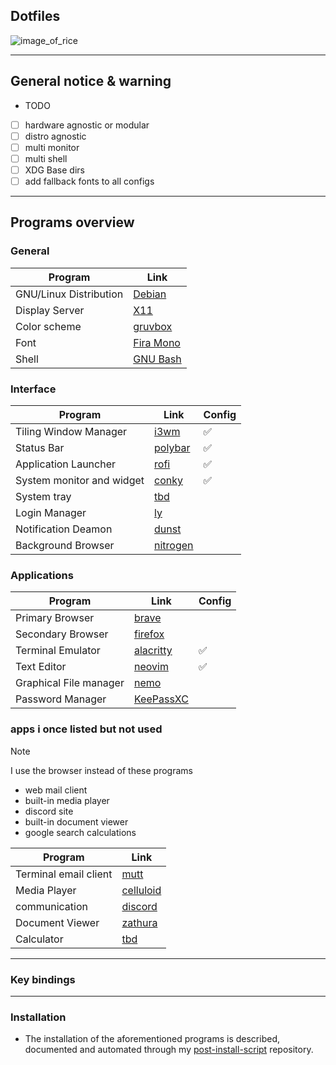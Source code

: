 ## Dotfiles

![image_of_rice](/home/aggelos/Pictutes/other_images/desktop_image.png)

---

## General notice & warning

* TODO
- [ ] hardware agnostic or modular
- [ ] distro agnostic
- [ ] multi monitor
- [ ] multi shell
- [ ] XDG Base dirs
- [ ] add fallback fonts to all configs

---

## Programs overview

### General

| Program                | Link                                                  |
| ---------------------- | ----------------------------------------------------- |
| GNU/Linux Distribution | [Debian](https://www.debian.org/)                     | 
| Display Server         | [X11](https://www.x.org/wiki/)                        | 
| Color scheme           | [gruvbox](https://github.com/morhetz/gruvbox)         | 
| Font                   | [Fira Mono](https://www.nerdfonts.com/font-downloads) | 
| Shell                  | [GNU Bash](https://www.gnu.org/software/bash/)        | 

### Interface

| Program                   | Link                                                             | Config             |
| ------------------------- | ---------------------------------------------------------------- | ------------------ |
| Tiling Window Manager     | [i3wm](https://i3wm.org/)                                        | :white_check_mark: |
| Status Bar                | [polybar](https://github.com/polybar/polybar?tab=readme-ov-file) | :white_check_mark: |
| Application Launcher      | [rofi](https://github.com/davatorium/rofi)                       | :white_check_mark: |
| System monitor and widget | [conky](https://github.com/brndnmtthws/conky?tab=readme-ov-file) | :white_check_mark: |
| System tray               | [tbd]()                                                          |                    |
| Login Manager             | [ly](https://github.com/fairyglade/ly)                           |                    |
| Notification Deamon       | [dunst](https://github.com/dunst-project/dunst)                  |                    |
| Background Browser        | [nitrogen](https://github.com/l3ib/nitrogen/)                    |                    |

### Applications

| Program                | Link                                               | Config             |
| ---------------------- | -------------------------------------------------- | ------------------ |
| Primary Browser        | [brave](https://brave.com/)                        |                    |
| Secondary Browser      | [firefox](https://www.mozilla.org/en-US/)          |                    |
| Terminal Emulator      | [alacritty](https://github.com/alacritty/alacritty)| :white_check_mark: |
| Text Editor            | [neovim](https://neovim.io/)                       | :white_check_mark: |
| Graphical File manager | [nemo](https://github.com/linuxmint/nemo)          |                    |
| Password Manager       | [KeePassXC](https://keepassxc.org/)                |                    |

### apps i once listed but not used

> [!NOTE]
> I use the browser instead of these programs
>
> * web mail client
> * built-in media player
> * discord site
> * built-in document viewer
> * google search calculations

| Program | Link |
| --- | --- |
| Terminal email client  | [mutt](http://www.mutt.org/)                       | 
| Media Player           | [celluloid](https://celluloid-player.github.io/)   | 
| communication          | [discord](https://discord.com/)                    | 
| Document Viewer        | [zathura](https://pwmt.org/projects/zathura/)      | 
| Calculator             | [tbd]()                                            |

---

### Key bindings

---

### Installation

* The installation of the aforementioned programs is described, documented and
automated through my [post-install-script]() repository.
